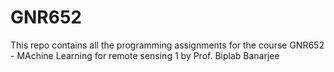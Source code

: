 # GNR652

This repo contains all the programming assignments for the course GNR652 - MAchine Learning for remote sensing 1 by Prof. Biplab Banarjee
